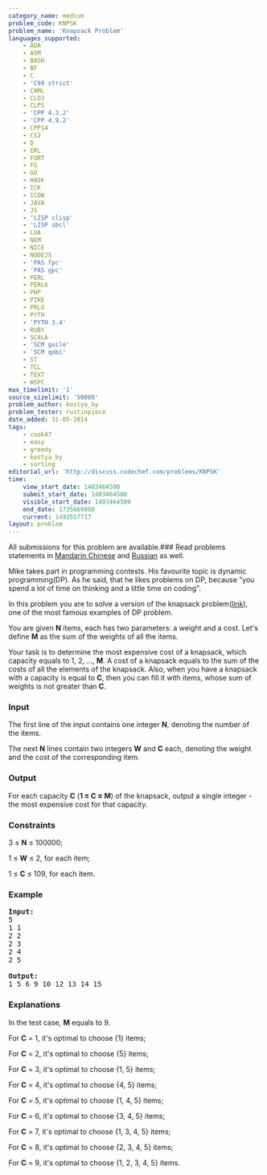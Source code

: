 ```yaml
---
category_name: medium
problem_code: KNPSK
problem_name: 'Knapsack Problem'
languages_supported:
    - ADA
    - ASM
    - BASH
    - BF
    - C
    - 'C99 strict'
    - CAML
    - CLOJ
    - CLPS
    - 'CPP 4.3.2'
    - 'CPP 4.9.2'
    - CPP14
    - CS2
    - D
    - ERL
    - FORT
    - FS
    - GO
    - HASK
    - ICK
    - ICON
    - JAVA
    - JS
    - 'LISP clisp'
    - 'LISP sbcl'
    - LUA
    - NEM
    - NICE
    - NODEJS
    - 'PAS fpc'
    - 'PAS gpc'
    - PERL
    - PERL6
    - PHP
    - PIKE
    - PRLG
    - PYTH
    - 'PYTH 3.4'
    - RUBY
    - SCALA
    - 'SCM guile'
    - 'SCM qobi'
    - ST
    - TCL
    - TEXT
    - WSPC
max_timelimit: '1'
source_sizelimit: '50000'
problem_author: kostya_by
problem_tester: rustinpiece
date_added: 31-05-2014
tags:
    - cook47
    - easy
    - greedy
    - kostya_by
    - sorting
editorial_url: 'http://discuss.codechef.com/problems/KNPSK'
time:
    view_start_date: 1403464500
    submit_start_date: 1403464500
    visible_start_date: 1403464500
    end_date: 1735669800
    current: 1493557717
layout: problem
---
```

All submissions for this problem are available.###  Read problems statements in [Mandarin Chinese](http://www.codechef.com/download/translated/COOK47/mandarin2/KNPSK.pdf) and [Russian](http://www.codechef.com/download/translated/COOK47/russian/KNPSK.pdf) as well.

Mike takes part in programming contests. His favourite topic is dynamic programming(DP). As he said, that he likes problems on DP, because "you spend a lot of time on thinking and a little time on coding".

In this problem you are to solve a version of the knapsack problem([link](http://en.wikipedia.org/wiki/Knapsack_problem)), one of the most famous examples of DP problem.

You are given **N** items, each has two parameters: a weight and a cost. Let's define **M** as the sum of the weights of all the items.

Your task is to determine the most expensive cost of a knapsack, which capacity equals to 1, 2, ..., **M**. A cost of a knapsack equals to the sum of the costs of all the elements of the knapsack. Also, when you have a knapsack with a capacity is equal to **C**, then you can fill it with items, whose sum of weights is not greater than **C**.

### Input

The first line of the input contains one integer **N**, denoting the number of the items.

The next **N** lines contain two integers **W** and **C** each, denoting the weight and the cost of the corresponding item.

### Output

For each capacity **C** (**1 ≤ C ≤ M**) of the knapsack, output a single integer - the most expensive cost for that capacity.

### Constraints

3 ≤ **N** ≤ 100000;

1 ≤ **W** ≤ 2, for each item;

1 ≤ **C** ≤ 109, for each item.

### Example

<pre><b>Input:</b>
5
1 1
2 2
2 3
2 4
2 5

<b>Output:</b>
1 5 6 9 10 12 13 14 15 
</pre>
### Explanations

In the test case, **M** equals to 9.

For **C** = 1, it's optimal to choose {1} items;

For **C** = 2, it's optimal to choose {5} items;

For **C** = 3, it's optimal to choose {1, 5} items;

For **C** = 4, it's optimal to choose {4, 5} items;

For **C** = 5, it's optimal to choose {1, 4, 5} items;

For **C** = 6, it's optimal to choose {3, 4, 5} items;

For **C** = 7, it's optimal to choose {1, 3, 4, 5} items;

For **C** = 8, it's optimal to choose {2, 3, 4, 5} items;

For **C** = 9, it's optimal to choose {1, 2, 3, 4, 5} items.
